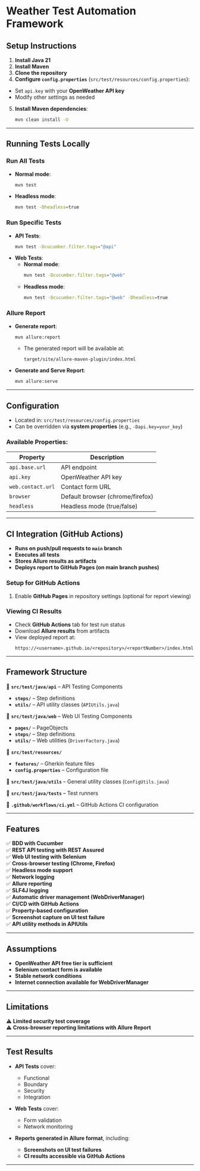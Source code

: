 # Weather Test Automation Framework

## Setup Instructions
1. **Install Java 21**
2. **Install Maven**
3. **Clone the repository**
4. **Configure `config.properties`** (`src/test/resources/config.properties`):
  - Set `api.key` with your **OpenWeather API key**
  - Modify other settings as needed
5. **Install Maven dependencies**:
   ```sh
   mvn clean install -U
   ```  

---

## Running Tests Locally
### Run All Tests
- **Normal mode**:
  ```sh
  mvn test
  ```
- **Headless mode**:
  ```sh
  mvn test -Dheadless=true
  ```

### Run Specific Tests
- **API Tests**:
  ```sh
  mvn test -Dcucumber.filter.tags="@api"
  ```
- **Web Tests**:
  - **Normal mode**:
    ```sh
    mvn test -Dcucumber.filter.tags="@web"
    ```
  - **Headless mode**:
    ```sh
    mvn test -Dcucumber.filter.tags="@web" -Dheadless=true
    ```

### Allure Report
- **Generate report**:
  ```sh
  mvn allure:report
  ```
  - The generated report will be available at:
    ```
    target/site/allure-maven-plugin/index.html
    ```
- **Generate and Serve Report**:
  ```sh
  mvn allure:serve
  ```

---

## Configuration
- Located in: `src/test/resources/config.properties`
- Can be overridden via **system properties** (e.g., `-Dapi.key=your_key`)

### Available Properties:
| Property | Description |
|----------|------------|
| `api.base.url` | API endpoint |
| `api.key` | OpenWeather API key |
| `web.contact.url` | Contact form URL |
| `browser` | Default browser (chrome/firefox) |
| `headless` | Headless mode (true/false) |

---

## CI Integration (GitHub Actions)
- **Runs on push/pull requests to `main` branch**
- **Executes all tests**
- **Stores Allure results as artifacts**
- **Deploys report to GitHub Pages (on main branch pushes)**

### Setup for GitHub Actions
1. Enable **GitHub Pages** in repository settings (optional for report viewing)

### Viewing CI Results
- Check **GitHub Actions** tab for test run status
- Download **Allure results** from artifacts
- View deployed report at:
  ```
  https://<username>.github.io/<repository>/<reportNumber>/index.html
  ```

---

## Framework Structure
📂 **`src/test/java/api`** – API Testing Components
- **`steps/`** – Step definitions
- **`utils/`** – API utility classes (`APIUtils.java`)

📂 **`src/test/java/web`** – Web UI Testing Components
- **`pages/`** – PageObjects
- **`steps/`** – Step definitions
- **`utils/`** – Web utilities (`DriverFactory.java`)

📂 **`src/test/resources/`**
- **`features/`** – Gherkin feature files
- **`config.properties`** – Configuration file

📂 **`src/test/java/utils`** – General utility classes (`ConfigUtils.java`)

📂 **`src/test/java/tests`** – Test runners

📂 **`.github/workflows/ci.yml`** – GitHub Actions CI configuration

---

## Features
✅ **BDD with Cucumber**  
✅ **REST API testing with REST Assured**  
✅ **Web UI testing with Selenium**  
✅ **Cross-browser testing (Chrome, Firefox)**  
✅ **Headless mode support**  
✅ **Network logging**  
✅ **Allure reporting**  
✅ **SLF4J logging**  
✅ **Automatic driver management (WebDriverManager)**  
✅ **CI/CD with GitHub Actions**  
✅ **Property-based configuration**  
✅ **Screenshot capture on UI test failure**  
✅ **API utility methods in APIUtils**

---

## Assumptions
- **OpenWeather API free tier is sufficient**
- **Selenium contact form is available**
- **Stable network conditions**
- **Internet connection available for WebDriverManager**

---

## Limitations
⚠ **Limited security test coverage**  
⚠ **Cross-browser reporting limitations with Allure Report**

---

## Test Results
- **API Tests** cover:
  - Functional
  - Boundary
  - Security
  - Integration

- **Web Tests** cover:
  - Form validation
  - Network monitoring

- **Reports generated in Allure format**, including:
  - **Screenshots on UI test failures**
  - **CI results accessible via GitHub Actions**

---

